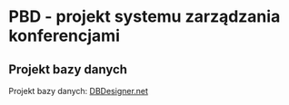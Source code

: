 # PBD - projekt systemu zarządzania konferencjami


## Projekt bazy danych

Projekt bazy danych: [DBDesigner.net](http://dbdesigner.net/designer/schema/126179)


